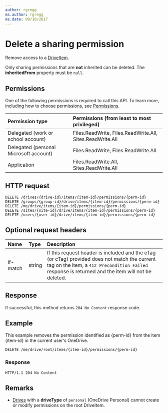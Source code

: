 ```yaml
---
author: rgregg
ms.author: rgregg
ms.date: 09/10/2017
---
```

# Delete a sharing permission

Remove access to a [DriveItem](../resources/driveitem.md).

Only sharing permissions that are **not** inherited can be deleted.
The **inheritedFrom** property must be `null`.

## Permissions

One of the following permissions is required to call this API. To learn more, including how to choose permissions, see [Permissions](../concepts/permissions_reference.md).

|Permission type      | Permissions (from least to most privileged)              |
|:--------------------|:---------------------------------------------------------|
|Delegated (work or school account) | Files.ReadWrite, Files.ReadWrite.All, Sites.ReadWrite.All    |
|Delegated (personal Microsoft account) | Files.ReadWrite, Files.ReadWrite.All    |
|Application | Files.ReadWrite.All, Sites.ReadWrite.All |

## HTTP request

<!-- { "blockType": "ignored" } -->

```http
DELETE /drives/{drive-id}/items/{item-id}/permissions/{perm-id}
DELETE /groups/{group-id}/drive/items/{item-id}/permissions/{perm-id}
DELETE /me/drive/items/{item-id}/permissions/{perm-id}
DELETE /sites/{site-id}/drive/items/{item-id}/permissions/{perm-id}
DELETE /users/{user-id}/drive/items/{item-id}/permissions/{perm-id}
```

## Optional request headers

| Name          | Type   | Description                                                                                                                                                                                       |
|:--------------|:-------|:--------------------------------------------------------------------------------------------------------------------------------------------------------------------------------------------------|
| if-match      | string | If this request header is included and the eTag (or cTag) provided does not match the current tag on the item, a `412 Precondition Failed` response is returned and the item will not be deleted. |

## Response

If successful, this method returns `204 No Content` response code.

## Example

This example removes the permission identified as {perm-id} from the item {item-id} in the current user's OneDrive.

<!-- { "blockType": "request", "name": "delete-permission", "scopes": "files.readwrite" }-->

```http
DELETE /me/drive/root/items/{item-id}/permissions/{perm-id}
```

### Response

<!-- { "blockType": "response", "truncated": false } -->

```http
HTTP/1.1 204 No Content
```

## Remarks

* [Drives](../resources/drive.md) with a **driveType** of `personal` (OneDrive Personal) cannot create or modify permissions on the root DriveItem. 

<!-- uuid: 8fcb5dbc-d5aa-4681-8e31-b001d5168d79
2015-10-25 14:57:30 UTC -->
<!-- {
  "type": "#page.annotation",
  "description": "Delete an item's permissions",
  "keywords": "permission, permissions, sharing, remove permissions, delete permissions",
  "section": "documentation",
  "tocPath": "Sharing/Remove permissions"
} -->
